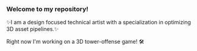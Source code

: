 ### Welcome to my repository!

✨I am a design focused technical artist with a specialization in optimizing 3D asset pipelines.✨

Right now I'm working on a 3D tower-offense game! 🛠️

<!--
**chrysly/chrysly** is a ✨ _special_ ✨ repository because its `README.md` (this file) appears on your GitHub profile.

Here are some ideas to get you started:

- 🔭 I’m currently working on ...
- 🌱 I’m currently learning ...
- 👯 I’m looking to collaborate on ...
- 🤔 I’m looking for help with ...
- 💬 Ask me about ...
- 📫 How to reach me: ...
- 😄 Pronouns: ...
- ⚡ Fun fact: ...
-->
